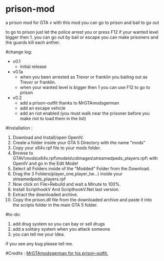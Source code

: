 # prison-mod
a prison mod for GTA v
with this mod you can go to prison 
and bail to go out 

to go to prison just let the police arrest you or press F12 if your wanted level bigger then 1. 
you can go out by bail or escape 
you can make prisoners and the guards kill each anther. 



#change log: 
- v0.1 
  - initial release 
- v0.1a 
  - when you been arrested as Trevor or franklin you bailing out as Trevor or franklin. 
  - when your wanted level is bigger then 1 you can use F12 to go to prison 
- v0.2 
  - add a prison-outfit thanks to MrGTAmodsgerman 
  - add an escape vehicle 
  - add an riot enabled (you must walk near the prisoner before you make riot to load them in the list)

#Installation : 
1. Download and Install/open OpenIV. 
2. Create a folder inside your GTA 5 Directory with the name "mods" 
3. Copy your x64v.rpf file to your mods folder. 
4. Browse to GTAV\mods\x64v.rpf\models\cdimages\streamedpeds_players.rpf\ with OpenIV and go in the Edit Mode! 
5. Select all Folders inside of the "Modded" Folder from the Download. 
6. Drag the 3 Folders(player_one,player_tw...) inside your streamedpeds_players.rpf 
7. Now click on File>Rebuild and wait a Minute to 100%. 
8. Install ScripthookV And ScripthookV.Net last version. 
9. Extract the downloaded archive. 
10. Copy the prison.dll file from the downloaded archive and paste it into the scripts folder in the main GTA 5 folder. 

#to-do: 
1. add drug system so you can bay or sell drugs 
2. add a solitary system when you attack someone 
3. you can tell me your Idea. 

if you see any bug please tell me. 

#Credits : 
[MrGTAmodsgerman for his prison-outfit.](https://www.gta5-mods.com/users/MrGTAmodsgerman)

